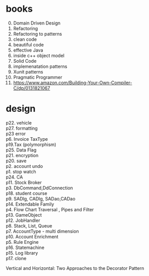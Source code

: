# books
0. Domain Driven Design
1. Refactoring
2. Refactoring to patterns
3. clean code
4. beautiful code
5. effective Java 
6. inside c++ object model
7. Solid Code
8. implemenatation patterns
9. Xunit patterns
10. Pragmatic Programmer
11. https://www.amazon.com/Building-Your-Own-Compiler-C/dp/0131821067

# design
p22. vehicle<br>
p27. formatting <br>
p23 error <br>
p6. Invoice TaxType  <br>
p19.Tax (polymorphism) <br>
p25. Data Flag <br>
p21. encryption <br>
p20. save<br>
p2. account undo <br>
p1. stop watch <br>
p24. CA<br>
p11. Stock Broker<br>
p3. DbCommand,DdConnection<br>
p18. student course<br>
p9. SADlg, CADlg, SADao,CADao<br>
p14. Extendable Family<br>
p4. Flow Chart Traversal ,  Pipes and Filter<br>
p13. GameObject <br>
p12. JobHandler<br>
p8. Stack, List, Queue<br>
p7. AccountType - multi dimension <br>
p10. Account Enrichment <br>
p5. Rule Engine<br>
p16. Statemachine<br>
p15. Log library<br>
p17. clone<br>


Vertical and Horizontal: Two Approaches to the Decorator Pattern
